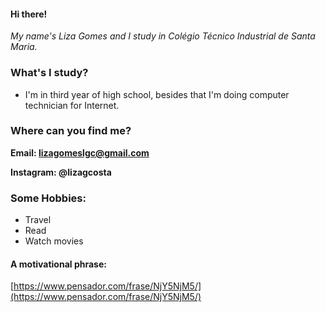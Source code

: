 #### Hi there!

*My name's Liza Gomes and I study in Colégio Técnico Industrial de Santa Maria.*

### What's I study?
* I'm in third year of high school, besides that I'm doing computer technician for Internet.  


### Where can you find me?

**Email: lizagomeslgc@gmail.com**

**Instagram: @lizagcosta** 

### Some Hobbies:
- Travel
- Read
- Watch movies 

#### A motivational phrase: 
[https://www.pensador.com/frase/NjY5NjM5/](https://www.pensador.com/frase/NjY5NjM5/)
